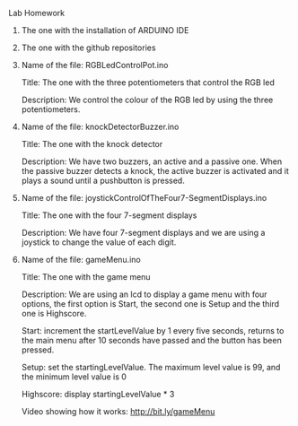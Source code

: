 Lab Homework

1. The one with the installation of ARDUINO IDE

2. The one with the github repositories

3. Name of the file: RGBLedControlPot.ino	 
   
   Title: The one with the three potentiometers that control the RGB led

   Description: We control the colour of the RGB led by using the three potentiometers.

4. Name of the file: knockDetectorBuzzer.ino
   
   Title: The one with the knock detector

   Description: We have two buzzers, an active and a passive one. When the passive buzzer detects a knock, the active buzzer is activated and it plays a sound until a pushbutton is pressed. 

5. Name of the file: joystickControlOfTheFour7-SegmentDisplays.ino
	
   Title: The one with the four 7-segment displays

   Description: We have four 7-segment displays and we are using a joystick to change the value of each digit.

6. Name of the file: gameMenu.ino
	
   Title: The one with the game menu

   Description: We are using an lcd to display a game menu with four options, the first option is Start, the second one is Setup and the third one is Highscore.
   
   Start: increment the startLevelValue by 1 every five seconds, returns to the main menu after 10 seconds have passed and the button has been pressed.

   Setup: set the startingLevelValue. The maximum level value is 99, and the minimum level value is 0

   Highscore: display startingLevelValue * 3

   Video showing how it works: http://bit.ly/gameMenu
	
